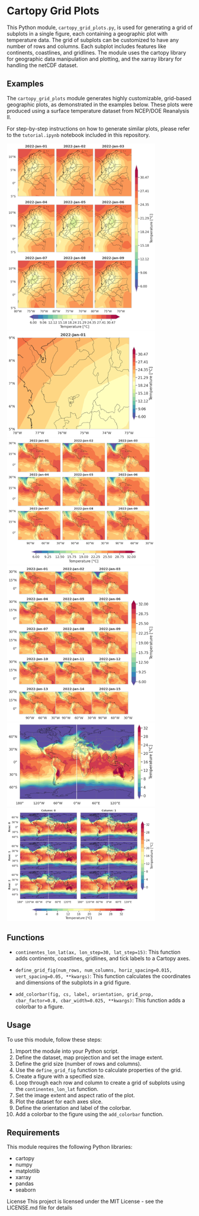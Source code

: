 # Cartopy Grid Plots

This Python module, `cartopy_grid_plots.py`, is used for generating a grid of subplots in a single figure, each containing a geographic plot with temperature data. The grid of subplots can be customized to have any number of rows and columns. Each subplot includes features like continents, coastlines, and gridlines. The module uses the cartopy library for geographic data manipulation and plotting, and the xarray library for handling the netCDF dataset.

## Examples

The `cartopy_grid_plots` module generates highly customizable, grid-based geographic plots, as demonstrated in the examples below. These plots were produced using a surface temperature dataset from NCEP/DOE Reanalysis II. 

For step-by-step instructions on how to generate similar plots, please refer to the `tutorial.ipynb` notebook included in this repository.

<img src="figures/departamentos.png" alt="Colombian's departments shape" width="400"/>

<img src="figures/amva.png" alt="Colombian's departments and AVA shape added" width="400"/>

<img src="figures/example_1.png" alt="Example 1: 3x3 grid, regional temperature, horizontal colorbar" width="400"/>

<img src="figures/example_2.png" alt="Example 2: 4x4 grid, regional temperature, vertical colorbar" width="400"/>

<img src="figures/example_4.png" alt="Example 4: Global temperature, vertical colorbar" width="400"/>

<img src="figures/example_0.png" alt="Example 3: 2x3 grid, Global temperature, two colorbars" width="400"/>


## Functions
* `continentes_lon_lat(ax, lon_step=30, lat_step=15)`: This function adds continents, coastlines, gridlines, and tick labels to a Cartopy axes.

* `define_grid_fig(num_rows, num_columns, horiz_spacing=0.015, vert_spacing=0.05, **kwargs)`: This function calculates the coordinates and dimensions of the subplots in a grid figure.

* `add_colorbar(fig, cs, label, orientation, grid_prop, cbar_factor=0.8, cbar_width=0.025, **kwargs)`: This function adds a colorbar to a figure.

## Usage
To use this module, follow these steps:

1. Import the module into your Python script.
2. Define the dataset, map projection and set the image extent.
3. Define the grid size (number of rows and columns).
4. Use the `define_grid_fig` function to calculate properties of the grid.
5. Create a figure with a specified size.
6. Loop through each row and column to create a grid of subplots using the `continentes_lon_lat` function.
7. Set the image extent and aspect ratio of the plot.
8. Plot the dataset for each axes slice.
9. Define the orientation and label of the colorbar.
10. Add a colorbar to the figure using the `add_colorbar` function.

## Requirements
This module requires the following Python libraries:

* cartopy
* numpy
* matplotlib
* xarray
* pandas
* seaborn


License
This project is licensed under the MIT License - see the LICENSE.md file for details